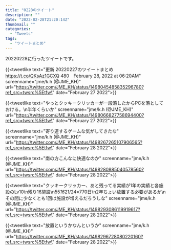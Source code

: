 ```yaml
---
title: "0228のツイート"
description: ""
date: "2022-02-28T21:20:14Z"
thumbnail: ""
categories:
  - "Tweets"
tags:
  - "ツイートまとめ"
---
```

20220228に行ったツイートです。
<!--more-->
{{<tweetlike text=\"更新 20220227のツイートまとめ https://t.co/QKsAz1GCXQ 480　February 28, 2022 at 06:20AM\" screenname=\"jme/k.h (@JME_KH)\" url=\"https://twitter.com/JME_KH/status/1498045485835296780?ref_src=twsrc%5Etfw\" date=\"February 27 2022\">}}

{{<tweetlike text=\"やっとクッキークリッカーが一段落したからPCを落としておける。\n半年くらいか\" screenname=\"jme/k.h (@JME_KH)\" url=\"https://twitter.com/JME_KH/status/1498066827758694400?ref_src=twsrc%5Etfw\" date=\"February 27 2022\">}}

{{<tweetlike text=\"寄り道するゲームな気がしてきたな\" screenname=\"jme/k.h (@JME_KH)\" url=\"https://twitter.com/JME_KH/status/1498267265107906565?ref_src=twsrc%5Etfw\" date=\"February 28 2022\">}}

{{<tweetlike text=\"南の方こんなに快適なのか\" screenname=\"jme/k.h (@JME_KH)\" url=\"https://twitter.com/JME_KH/status/1498280885040578560?ref_src=twsrc%5Etfw\" date=\"February 28 2022\">}}

{{<tweetlike text=\"クッキークリッカー、あと残ってる実績が1年の実績と各施設のLv10\n残り16施設\n55*16*21/24=770日\n2年ちょい放置する必要があるか\nその間に少なくとも1回は施設が増えるだろうしな\" screenname=\"jme/k.h (@JME_KH)\" url=\"https://twitter.com/JME_KH/status/1498293086119919617?ref_src=twsrc%5Etfw\" date=\"February 28 2022\">}}

{{<tweetlike text=\"放置というかなんというか\" screenname=\"jme/k.h (@JME_KH)\" url=\"https://twitter.com/JME_KH/status/1498296728080220160?ref_src=twsrc%5Etfw\" date=\"February 28 2022\">}}

